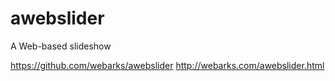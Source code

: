# awebslider
A Web-based slideshow

https://github.com/webarks/awebslider
http://webarks.com/awebslider.html
